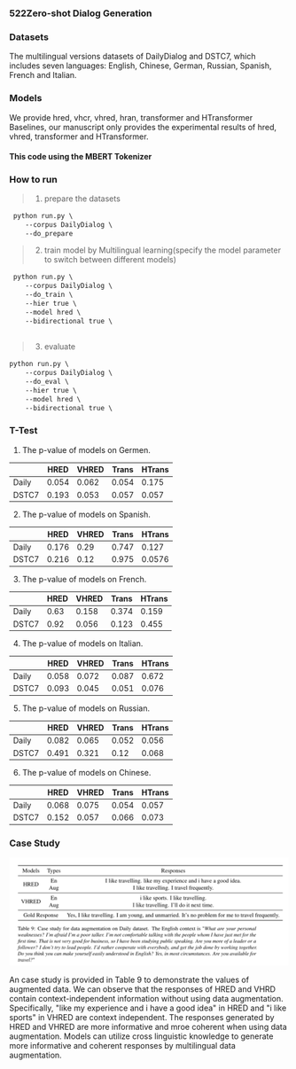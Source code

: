 ### 522Zero-shot Dialog Generation

### Datasets
The multilingual versions datasets of DailyDialog and DSTC7, which includes seven languages: English, Chinese, German, Russian, Spanish, French and Italian.
### Models
We provide hred, vhcr, vhred, hran, transformer and HTransformer Baselines, our manuscript only provides the experimental results of hred, vhred, transformer and HTransformer.

#### This code using the MBERT Tokenizer  

### How to run

> 1. prepare the datasets

```
 python run.py \
 	--corpus DailyDialog \
 	--do_prepare
```

> 2. train model by Multilingual learning(specify the model parameter to switch between different models)

```
 python run.py \
 	--corpus DailyDialog \
 	--do_train \
 	--hier true \
 	--model hred \
 	--bidirectional true \
 	
```

> 3. evaluate  
```
python run.py \
 	--corpus DailyDialog \
 	--do_eval \
 	--hier true \
 	--model hred \
 	--bidirectional true \
```

###  T-Test

1. The p-value of models on Germen.

|       | HRED  | VHRED | Trans | HTrans |
| ----- | ----- | ----- | ----- | ------ |
| Daily | 0.054 | 0.062 | 0.054 | 0.175  |
| DSTC7 | 0.193 | 0.053 | 0.057 | 0.057  |

2. The p-value of models on Spanish.  

|       | HRED  | VHRED | Trans | HTrans |
| ----- | ----- | ----- | ----- | ------ |
| Daily | 0.176 | 0.29  | 0.747 | 0.127  |
| DSTC7 | 0.216 | 0.12  | 0.975 | 0.0576 |

3. The p-value of models on French.  

|       | HRED | VHRED | Trans | HTrans |
| ----- | ---- | ----- | ----- | ------ |
| Daily | 0.63 | 0.158 | 0.374 | 0.159  |
| DSTC7 | 0.92 | 0.056 | 0.123 | 0.455  |

4. The p-value of models on Italian.

|       | HRED  | VHRED | Trans | HTrans |
| ----- | ----- | ----- | ----- | ------ |
| Daily | 0.058 | 0.072 | 0.087 | 0.672  |
| DSTC7 | 0.093 | 0.045 | 0.051 | 0.076  |

5. The p-value of models on Russian.

|       | HRED  | VHRED | Trans | HTrans |
| ----- | ----- | ----- | ----- | ------ |
| Daily | 0.082 | 0.065 | 0.052 | 0.056  |
| DSTC7 | 0.491 | 0.321 | 0.12  | 0.068  |

6. The p-value of models on Chinese.

|       | HRED  | VHRED | Trans | HTrans |
| ----- | ----- | ----- | ----- | ------ |
| Daily | 0.068 | 0.075 | 0.054 | 0.057  |
| DSTC7 | 0.152 | 0.057 | 0.066 | 0.073  |


###  Case Study  

![Case study](case.png)  

An case study is provided in Table 9  to demonstrate the values of augmented data.  We can observe that the responses of HRED and VHRD contain context-independent information without using data augmentation. Specifically, "like my experience and i have a good idea" in HRED and "i like sports" in VHRED are context independent. The responses generated by HRED and VHRED are more informative and mroe coherent when using data augmentation. Models can utilize cross linguistic knowledge to generate more informative and coherent responses by multilingual data augmentation.  











